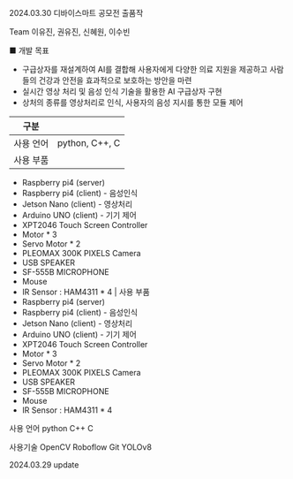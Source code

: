 2024.03.30 디바이스마트 공모전 출품작

Team
이유진, 권유진, 신혜원, 이수빈

■ 개발 목표
- 구급상자를 재설계하여 AI를 결합해 사용자에게 다양한 의료 지원을 제공하고 사람들의 건강과 안전을 효과적으로 보호하는 방안을 마련
- 실시간 영상 처리 및 음성 인식 기술을 활용한 AI 구급상자 구현
- 상처의 종류를 영상처리로 인식, 사용자의 음성 지시를 통한 모듈 제어

|구분||
|---|---|
|사용 언어|python, C++, C|
|사용 부품|
- Raspberry pi4 (server)
- Raspberry pi4 (client) - 음성인식
- Jetson Nano (client) - 영상처리
- Arduino UNO (client) - 기기 제어
- XPT2046 Touch Screen Controller
- Motor * 3
- Servo Motor * 2
- PLEOMAX 300K PIXELS Camera
- USB SPEAKER
- SF-555B MICROPHONE
- Mouse
- IR Sensor : HAM4311 * 4
 |
사용 부품
- Raspberry pi4 (server)
- Raspberry pi4 (client) - 음성인식
- Jetson Nano (client) - 영상처리
- Arduino UNO (client) - 기기 제어
- XPT2046 Touch Screen Controller
- Motor * 3
- Servo Motor * 2
- PLEOMAX 300K PIXELS Camera
- USB SPEAKER
- SF-555B MICROPHONE
- Mouse
- IR Sensor : HAM4311 * 4

사용 언어
python
C++
C

사용기술
OpenCV
Roboflow
Git
YOLOv8



2024.03.29 update
